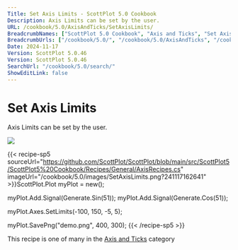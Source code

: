 ```yaml
---
Title: Set Axis Limits - ScottPlot 5.0 Cookbook
Description: Axis Limits can be set by the user.
URL: /cookbook/5.0/AxisAndTicks/SetAxisLimits/
BreadcrumbNames: ["ScottPlot 5.0 Cookbook", "Axis and Ticks", "Set Axis Limits"]
BreadcrumbUrls: ["/cookbook/5.0/", "/cookbook/5.0/AxisAndTicks", "/cookbook/5.0/AxisAndTicks/SetAxisLimits"]
Date: 2024-11-17
Version: ScottPlot 5.0.46
Version: ScottPlot 5.0.46
SearchUrl: "/cookbook/5.0/search/"
ShowEditLink: false
---
```



<div class='d-flex align-items-center mt-5'>
<h1 class='me-2 text-dark my-0 border-0'>Set Axis Limits</h1>
</div>

Axis Limits can be set by the user.

[![](/cookbook/5.0/images/SetAxisLimits.png?241117162641)](/cookbook/5.0/images/SetAxisLimits.png?241117162641)

{{< recipe-sp5 sourceUrl="https://github.com/ScottPlot/ScottPlot/blob/main/src/ScottPlot5/ScottPlot5%20Cookbook/Recipes/General/AxisRecipes.cs" imageUrl="/cookbook/5.0/images/SetAxisLimits.png?241117162641" >}}ScottPlot.Plot myPlot = new();

myPlot.Add.Signal(Generate.Sin(51));
myPlot.Add.Signal(Generate.Cos(51));

myPlot.Axes.SetLimits(-100, 150, -5, 5);

myPlot.SavePng("demo.png", 400, 300);
{{< /recipe-sp5 >}}

<div class='my-5 text-center'>This recipe is one of many in the <a href='/cookbook/5.0/AxisAndTicks'>Axis and Ticks</a> category</div>



